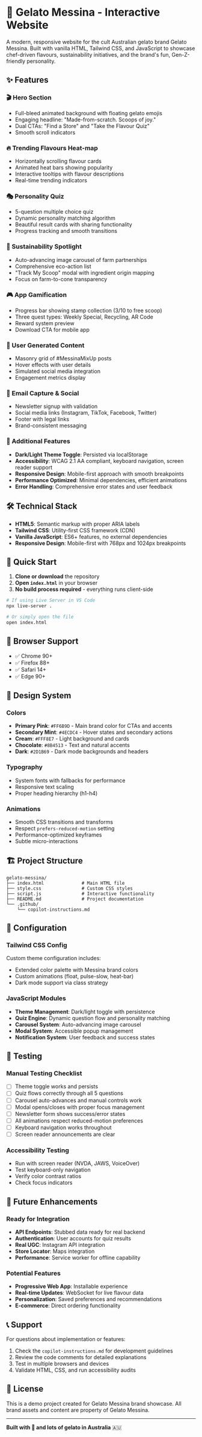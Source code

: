 # 🍦 Gelato Messina - Interactive Website

A modern, responsive website for the cult Australian gelato brand Gelato Messina. Built with vanilla HTML, Tailwind CSS, and JavaScript to showcase chef-driven flavours, sustainability initiatives, and the brand's fun, Gen-Z-friendly personality.

## ✨ Features

### 🎬 Hero Section
- Full-bleed animated background with floating gelato emojis
- Engaging headline: "Made-from-scratch. Scoops of joy."
- Dual CTAs: "Find a Store" and "Take the Flavour Quiz"
- Smooth scroll indicators

### 🔥 Trending Flavours Heat-map
- Horizontally scrolling flavour cards
- Animated heat bars showing popularity
- Interactive tooltips with flavour descriptions
- Real-time trending indicators

### 🎭 Personality Quiz
- 5-question multiple choice quiz
- Dynamic personality matching algorithm
- Beautiful result cards with sharing functionality
- Progress tracking and smooth transitions

### 🌱 Sustainability Spotlight
- Auto-advancing image carousel of farm partnerships
- Comprehensive eco-action list
- "Track My Scoop" modal with ingredient origin mapping
- Focus on farm-to-cone transparency

### 🎮 App Gamification
- Progress bar showing stamp collection (3/10 to free scoop)
- Three quest types: Weekly Special, Recycling, AR Code
- Reward system preview
- Download CTA for mobile app

### 📸 User Generated Content
- Masonry grid of #MessinaMixUp posts
- Hover effects with user details
- Simulated social media integration
- Engagement metrics display

### 📧 Email Capture & Social
- Newsletter signup with validation
- Social media links (Instagram, TikTok, Facebook, Twitter)
- Footer with legal links
- Brand-consistent messaging

### 🌙 Additional Features
- **Dark/Light Theme Toggle**: Persisted via localStorage
- **Accessibility**: WCAG 2.1 AA compliant, keyboard navigation, screen reader support
- **Responsive Design**: Mobile-first approach with smooth breakpoints
- **Performance Optimized**: Minimal dependencies, efficient animations
- **Error Handling**: Comprehensive error states and user feedback

## 🛠️ Technical Stack

- **HTML5**: Semantic markup with proper ARIA labels
- **Tailwind CSS**: Utility-first CSS framework (CDN)
- **Vanilla JavaScript**: ES6+ features, no external dependencies
- **Responsive Design**: Mobile-first with 768px and 1024px breakpoints

## 🚀 Quick Start

1. **Clone or download** the repository
2. **Open `index.html`** in your browser
3. **No build process required** - everything runs client-side

```bash
# If using Live Server in VS Code
npx live-server .

# Or simply open the file
open index.html
```

## 📱 Browser Support

- ✅ Chrome 90+
- ✅ Firefox 88+
- ✅ Safari 14+
- ✅ Edge 90+

## 🎨 Design System

### Colors
- **Primary Pink**: `#FF6B9D` - Main brand color for CTAs and accents
- **Secondary Mint**: `#4ECDC4` - Hover states and secondary actions
- **Cream**: `#FFF8E7` - Light background and cards
- **Chocolate**: `#8B4513` - Text and natural accents
- **Dark**: `#2D1B69` - Dark mode backgrounds and headers

### Typography
- System fonts with fallbacks for performance
- Responsive text scaling
- Proper heading hierarchy (h1-h4)

### Animations
- Smooth CSS transitions and transforms
- Respect `prefers-reduced-motion` setting
- Performance-optimized keyframes
- Subtle micro-interactions

## 🏗️ Project Structure

```
gelato-messina/
├── index.html              # Main HTML file
├── style.css               # Custom CSS styles
├── script.js               # Interactive functionality
├── README.md               # Project documentation
└── .github/
    └── copilot-instructions.md
```

## 🔧 Configuration

### Tailwind CSS Config
Custom theme configuration includes:
- Extended color palette with Messina brand colors
- Custom animations (float, pulse-slow, heat-bar)
- Dark mode support via class strategy

### JavaScript Modules
- **Theme Management**: Dark/light toggle with persistence
- **Quiz Engine**: Dynamic question flow and personality matching
- **Carousel System**: Auto-advancing image carousel
- **Modal System**: Accessible popup management
- **Notification System**: User feedback and success states

## 🧪 Testing

### Manual Testing Checklist
- [ ] Theme toggle works and persists
- [ ] Quiz flows correctly through all 5 questions
- [ ] Carousel auto-advances and manual controls work
- [ ] Modal opens/closes with proper focus management
- [ ] Newsletter form shows success/error states
- [ ] All animations respect reduced-motion preferences
- [ ] Keyboard navigation works throughout
- [ ] Screen reader announcements are clear

### Accessibility Testing
- Run with screen reader (NVDA, JAWS, VoiceOver)
- Test keyboard-only navigation
- Verify color contrast ratios
- Check focus indicators

## 🚀 Future Enhancements

### Ready for Integration
- **API Endpoints**: Stubbed data ready for real backend
- **Authentication**: User accounts for quiz results
- **Real UGC**: Instagram API integration
- **Store Locator**: Maps integration
- **Performance**: Service worker for offline capability

### Potential Features
- **Progressive Web App**: Installable experience
- **Real-time Updates**: WebSocket for live flavour data
- **Personalization**: Saved preferences and recommendations
- **E-commerce**: Direct ordering functionality

## 📞 Support

For questions about implementation or features:

1. Check the `copilot-instructions.md` for development guidelines
2. Review the code comments for detailed explanations
3. Test in multiple browsers and devices
4. Validate HTML, CSS, and run accessibility audits

## 📄 License

This is a demo project created for Gelato Messina brand showcase. All brand assets and content are property of Gelato Messina.

---

**Built with 💖 and lots of gelato in Australia** 🇦🇺
